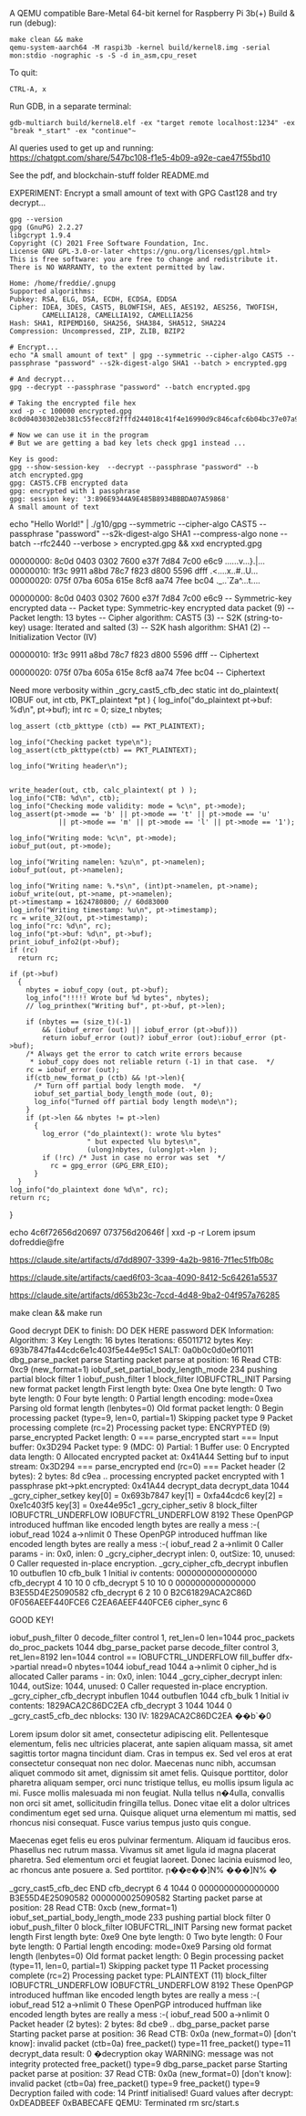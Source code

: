 A QEMU compatible Bare-Metal 64-bit kernel for Raspberry Pi 3b(+)
Build & run (debug):
```
make clean && make
qemu-system-aarch64 -M raspi3b -kernel build/kernel8.img -serial mon:stdio -nographic -s -S -d in_asm,cpu_reset
```

To quit:

`CTRL-A, x`

Run GDB, in a separate terminal:

`gdb-multiarch build/kernel8.elf -ex "target remote localhost:1234" -ex "break *_start" -ex "continue"~ `

AI queries used to get up and running:
https://chatgpt.com/share/547bc108-f1e5-4b09-a92e-cae47f55bd10

See the pdf, and blockchain-stuff folder README.md

EXPERIMENT:
Encrypt a small amount of text with GPG Cast128 and try decrypt...
```
gpg --version
gpg (GnuPG) 2.2.27
libgcrypt 1.9.4
Copyright (C) 2021 Free Software Foundation, Inc.
License GNU GPL-3.0-or-later <https://gnu.org/licenses/gpl.html>
This is free software: you are free to change and redistribute it.
There is NO WARRANTY, to the extent permitted by law.

Home: /home/freddie/.gnupg
Supported algorithms:
Pubkey: RSA, ELG, DSA, ECDH, ECDSA, EDDSA
Cipher: IDEA, 3DES, CAST5, BLOWFISH, AES, AES192, AES256, TWOFISH,
        CAMELLIA128, CAMELLIA192, CAMELLIA256
Hash: SHA1, RIPEMD160, SHA256, SHA384, SHA512, SHA224
Compression: Uncompressed, ZIP, ZLIB, BZIP2

# Encrypt...
echo "A small amount of text" | gpg --symmetric --cipher-algo CAST5 --passphrase "password" --s2k-digest-algo SHA1 --batch > encrypted.gpg

# And decrypt...
gpg --decrypt --passphrase "password" --batch encrypted.gpg

# Taking the encrypted file hex
xxd -p -c 100000 encrypted.gpg 
8c0d04030302eb381c55fecc8f2fffd244018c41f4e16990d9c846cafc6b04bc37e07a9248110a6f11104cfe744d2b2646228c15528525668b97f31bab07bfbcedd0628492ee96bf11e8a4be3aa6e9994901d91195

# Now we can use it in the program
# But we are getting a bad key lets check gpg1 instead ...

Key is good:
gpg --show-session-key  --decrypt --passphrase "password" --b
atch encrypted.gpg 
gpg: CAST5.CFB encrypted data
gpg: encrypted with 1 passphrase
gpg: session key: '3:896E9344A9E485B8934BBBDA07A59868'
A small amount of text
```

echo "Hello World!" | ./g10/gpg --symmetric --cipher-algo CAST5 --passphrase "password" --s2k-digest-algo SHA1 --compress-algo none --batch --rfc2440 --verbose > encrypted.gpg && xxd encrypted.gpg

00000000: 8c0d 0403 0302 7600 e37f 7d84 7c00 e6c9  ......v...}.|...
00000010: 1f3c 9911 a8bd 78c7 f823 d800 5596 dfff  .<....x..#..U...
00000020: 075f 07ba 605a 615e 8cf8 aa74 7fee bc04  ._..`Za^...t....

00000000: 8c0d 0403 0302 7600 e37f 7d84 7c00 e6c9
        -- Symmetric-key encrypted data
        -- Packet type: Symmetric-key encrypted data packet (9)
        -- Packet length: 13 bytes
        -- Cipher algorithm: CAST5 (3)
        -- S2K (string-to-key) usage: Iterated and salted (3)
        -- S2K hash algorithm: SHA1 (2)
        -- Initialization Vector (IV)

00000010: 1f3c 9911 a8bd 78c7 f823 d800 5596 dfff
        -- Ciphertext

00000020: 075f 07ba 605a 615e 8cf8 aa74 7fee bc04
        -- Ciphertext


Need more verbosity within _gcry_cast5_cfb_dec
static int
do_plaintext( IOBUF out, int ctb, PKT_plaintext *pt )
{
  log_info("do_plaintext pt->buf: %d\n", pt->buf);
    int rc = 0;
    size_t nbytes;

    log_assert (ctb_pkttype (ctb) == PKT_PLAINTEXT);

    log_info("Checking packet type\n");
    log_assert(ctb_pkttype(ctb) == PKT_PLAINTEXT);

    log_info("Writing header\n");
    

    write_header(out, ctb, calc_plaintext( pt ) );
    log_info("CTB: %d\n", ctb);
    log_info("Checking mode validity: mode = %c\n", pt->mode);
    log_assert(pt->mode == 'b' || pt->mode == 't' || pt->mode == 'u'
                || pt->mode == 'm' || pt->mode == 'l' || pt->mode == '1');

    log_info("Writing mode: %c\n", pt->mode);
    iobuf_put(out, pt->mode);

    log_info("Writing namelen: %zu\n", pt->namelen);
    iobuf_put(out, pt->namelen);

    log_info("Writing name: %.*s\n", (int)pt->namelen, pt->name);
    iobuf_write(out, pt->name, pt->namelen);
    pt->timestamp = 1624780800; // 60d83000
    log_info("Writing timestamp: %u\n", pt->timestamp);
    rc = write_32(out, pt->timestamp);
    log_info("rc: %d\n", rc);
    log_info("pt->buf: %d\n", pt->buf);
    print_iobuf_info2(pt->buf);
    if (rc)
      return rc;

    if (pt->buf)
      {
        nbytes = iobuf_copy (out, pt->buf);
        log_info("!!!!! Wrote buf %d bytes", nbytes);
        // log_printhex("Writing buf", pt->buf, pt->len);
        
        if (nbytes == (size_t)(-1)
            && (iobuf_error (out) || iobuf_error (pt->buf)))
            return iobuf_error (out)? iobuf_error (out):iobuf_error (pt->buf);
        /* Always get the error to catch write errors because
         * iobuf_copy does not reliable return (-1) in that case.  */
        rc = iobuf_error (out);
        if(ctb_new_format_p (ctb) && !pt->len){
          /* Turn off partial body length mode.  */
          iobuf_set_partial_body_length_mode (out, 0);
          log_info("Turned off partial body length mode\n");
        }
        if (pt->len && nbytes != pt->len)
          {
            log_error ("do_plaintext(): wrote %lu bytes"
                       " but expected %lu bytes\n",
                       (ulong)nbytes, (ulong)pt->len );
            if (!rc) /* Just in case no error was set  */
              rc = gpg_error (GPG_ERR_EIO);
          }
      }
    log_info("do_plaintext done %d\n", rc);
    return rc;
}

echo 4c6f72656d20697
073756d20646f | xxd -p -r
Lorem ipsum dofreddie@fre


https://claude.site/artifacts/d7dd8907-3399-4a2b-9816-7f1ec51fb08c

https://claude.site/artifacts/caed6f03-3caa-4090-8412-5c64261a5537

https://claude.site/artifacts/d653b23c-7ccd-4d48-9ba2-04f957a76285

make clean && make run

Good decrypt DEK to finish:
DO DEK HERE password
DEK Information:
Algorithm: 3
Key Length: 16 bytes
Iterations: 65011712 bytes
Key: 693b7847fa44cdc6e1c403f5e44e95c1
SALT: 0a0b0c0d0e0f1011
dbg_parse_packet
parse
Starting packet parse at position: 16
Read CTB: 0xc9 (new_format=1)
iobuf_set_partial_body_length_mode 234
pushing partial block filter 1
iobuf_push_filter 1
block_filter IOBUFCTRL_INIT
Parsing new format packet length
First length byte: 0xea
One byte length: 0
Two byte length: 0
Four byte length: 0
Partial length encoding: mode=0xea
Parsing old format length (lenbytes=0)
Old format packet length: 0
Begin processing packet (type=9, len=0, partial=1)
Skipping packet type 9
Packet processing complete (rc=2)
Processing packet type: ENCRYPTED (9)
parse_encrypted
Packet length: 0
=== parse_encrypted start ===
Input buffer: 0x3D294
Packet type: 9 (MDC: 0)
Partial: 1
Buffer use: 0
Encrypted data length: 0
Allocated encrypted packet at: 0x41A44
Setting buf to input stream: 0x3D294
=== parse_encrypted end (rc=0) ===
Packet header (2 bytes):
2 bytes:
8d   c9ea                                      ..
processing encrypted packet
encrypted with 1 passphrase
pkt->pkt.encrypted: 0x41A44
decrypt_data
decrypt_data 1044
_gcry_cipher_setkey
key[0] = 0x693b7847
key[1] = 0xfa44cdc6
key[2] = 0xe1c403f5
key[3] = 0xe44e95c1
_gcry_cipher_setiv 8
block_filter IOBUFCTRL_UNDERFLOW
IOBUFCTRL_UNDERFLOW 8192
These OpenPGP introduced huffman like encoded length bytes are really a mess :-(
iobuf_read 1024 a->nlimit 0
These OpenPGP introduced huffman like encoded length bytes are really a mess :-(
iobuf_read 2 a->nlimit 0
Caller params - in: 0x0, inlen: 0
_gcry_cipher_decrypt inlen: 0, outSize: 10, unused: 0
Caller requested in-place encryption.
_gcry_cipher_cfb_decrypt inbuflen 10 outbuflen 10 cfb_bulk 1
Initial iv contents: 0000000000000000
cfb_decrypt 4 10 10 0
cfb_decrypt 5 10 10 0
0000000000000000
B3E55D4E25090582
cfb_decrypt 6 2 10 0
B2C61829ACA2C86D
0F056AEEF440FCE6
C2EA6AEEF440FCE6
cipher_sync 6


GOOD KEY!

iobuf_push_filter 0
decode_filter control 1, ret_len=0 len=1044
proc_packets
do_proc_packets 1044
dbg_parse_packet
parse
decode_filter control 3, ret_len=8192 len=1044
control == IOBUFCTRL_UNDERFLOW
fill_buffer
dfx->partial nread=0 nbytes=1044
iobuf_read 1044 a->nlimit 0
cipher_hd is allocated
Caller params - in: 0x0, inlen: 1044
_gcry_cipher_decrypt inlen: 1044, outSize: 1044, unused: 0
Caller requested in-place encryption.
_gcry_cipher_cfb_decrypt inbuflen 1044 outbuflen 1044 cfb_bulk 1
Initial iv contents: 1829ACA2C86DC2EA
cfb_decrypt 3 1044 1044 0
_gcry_cast5_cfb_dec
nblocks: 130
IV: 1829ACA2C86DC2EA
��b`�0

Lorem ipsum dolor sit amet, consectetur adipiscing elit. Pellentesque elementum, felis nec ultricies placerat, ante sapien aliquam massa, sit amet sagittis tortor magna tincidunt diam. Cras in tempus ex. Sed vel eros at erat consectetur consequat non nec dolor. Maecenas nunc nibh, accumsan aliquet commodo sit amet, dignissim sit amet felis. Quisque porttitor, dolor pharetra aliquam semper, orci nunc tristique tellus, eu mollis ipsum ligula ac mi. Fusce mollis malesuada mi non feugiat. Nulla tellus n�4ulla, convallis non orci sit amet, sollicitudin fringilla tellus. Donec vitae elit a dolor ultrices condimentum eget sed urna. Quisque aliquet urna elementum mi mattis, sed rhoncus nisi consequat. Fusce varius tempus justo quis congue.

Maecenas eget felis eu eros pulvinar fermentum. Aliquam id faucibus eros. Phasellus nec rutrum massa. Vivamus sit amet ligula id magna placerat pharetra. Sed elementum orci et feugiat laoreet. Donec lacinia euismod leo, ac rhoncus ante posuere a. Sed porttitor. 
ր��e��]N%       ���]N%  �

_gcry_cast5_cfb_dec END
cfb_decrypt 6 4 1044 0
0000000000000000
B3E55D4E25090582
0000000025090582
Starting packet parse at position: 28
Read CTB: 0xcb (new_format=1)
iobuf_set_partial_body_length_mode 233
pushing partial block filter 0
iobuf_push_filter 0
block_filter IOBUFCTRL_INIT
Parsing new format packet length
First length byte: 0xe9
One byte length: 0
Two byte length: 0
Four byte length: 0
Partial length encoding: mode=0xe9
Parsing old format length (lenbytes=0)
Old format packet length: 0
Begin processing packet (type=11, len=0, partial=1)
Skipping packet type 11
Packet processing complete (rc=2)
Processing packet type: PLAINTEXT (11)
block_filter IOBUFCTRL_UNDERFLOW
IOBUFCTRL_UNDERFLOW 8192
These OpenPGP introduced huffman like encoded length bytes are really a mess :-(
iobuf_read 512 a->nlimit 0
These OpenPGP introduced huffman like encoded length bytes are really a mess :-(
iobuf_read 500 a->nlimit 0
Packet header (2 bytes):
2 bytes:
8d   cbe9                                      ..
dbg_parse_packet
parse
Starting packet parse at position: 36
Read CTB: 0x0a (new_format=0)
[don't know]: invalid packet (ctb=0a)
free_packet() type=11
free_packet() type=11
decrypt_data result: 0
�decryption okay
WARNING: message was not integrity protected
free_packet() type=9
 dbg_parse_packet
parse
Starting packet parse at position: 37
Read CTB: 0x0a (new_format=0)
[don't know]: invalid packet (ctb=0a)
free_packet() type=9
free_packet() type=9
Decryption failed with code: 14
Printf initialised!
Guard values after decrypt: 0xDEADBEEF 0xBABECAFE
QEMU: Terminated
rm src/start.s



